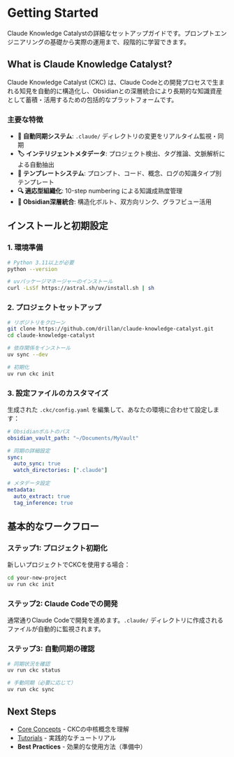 # Getting Started

Claude Knowledge Catalystの詳細なセットアップガイドです。プロンプトエンジニアリングの基礎から実際の運用まで、段階的に学習できます。

## What is Claude Knowledge Catalyst?

Claude Knowledge Catalyst (CKC) は、Claude Codeとの開発プロセスで生まれる知見を自動的に構造化し、Obsidianとの深層統合により長期的な知識資産として蓄積・活用するための包括的なプラットフォームです。

### 主要な特徴

- **🔄 自動同期システム**: `.claude/` ディレクトリの変更をリアルタイム監視・同期
- **🏷️ インテリジェントメタデータ**: プロジェクト検出、タグ推論、文脈解析による自動抽出
- **📝 テンプレートシステム**: プロンプト、コード、概念、ログの知識タイプ別テンプレート
- **🔍 適応型組織化**: 10-step numbering による知識成熟度管理
- **🎯 Obsidian深層統合**: 構造化ボルト、双方向リンク、グラフビュー活用

## インストールと初期設定

### 1. 環境準備

```bash
# Python 3.11以上が必要
python --version

# uvパッケージマネージャーのインストール
curl -LsSf https://astral.sh/uv/install.sh | sh
```

### 2. プロジェクトセットアップ

```bash
# リポジトリをクローン
git clone https://github.com/drillan/claude-knowledge-catalyst.git
cd claude-knowledge-catalyst

# 依存関係をインストール
uv sync --dev

# 初期化
uv run ckc init
```

### 3. 設定ファイルのカスタマイズ

生成された `.ckc/config.yaml` を編集して、あなたの環境に合わせて設定します：

```yaml
# Obsidianボルトのパス
obsidian_vault_path: "~/Documents/MyVault"

# 同期の詳細設定
sync:
  auto_sync: true
  watch_directories: [".claude"]
  
# メタデータ設定
metadata:
  auto_extract: true
  tag_inference: true
```

## 基本的なワークフロー

### ステップ1: プロジェクト初期化

新しいプロジェクトでCKCを使用する場合：

```bash
cd your-new-project
uv run ckc init
```

### ステップ2: Claude Codeでの開発

通常通りClaude Codeで開発を進めます。`.claude/` ディレクトリに作成されるファイルが自動的に監視されます。

### ステップ3: 自動同期の確認

```bash
# 同期状況を確認
uv run ckc status

# 手動同期（必要に応じて）
uv run ckc sync
```

## Next Steps

- [Core Concepts](../user-guide/core-concepts.md) - CKCの中核概念を理解
- [Tutorials](../user-guide/tutorials/index.md) - 実践的なチュートリアル
- **Best Practices** - 効果的な使用方法（準備中）